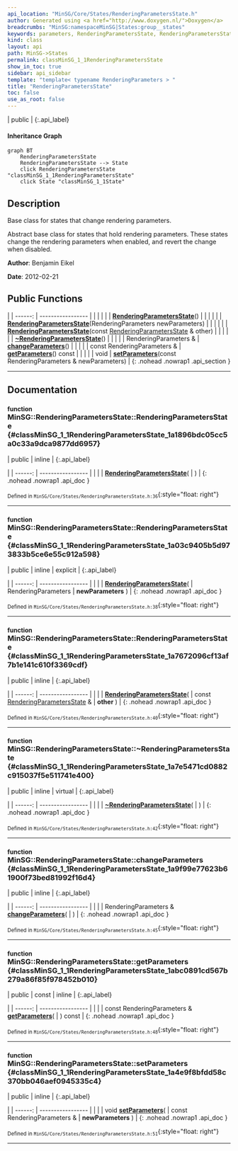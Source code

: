 ```yaml
---
api_location: "MinSG/Core/States/RenderingParametersState.h"
author: Generated using <a href="http://www.doxygen.nl/">Doxygen</a>
breadcrumbs: "MinSG:namespaceMinSG|States:group__states"
keywords: parameters, RenderingParametersState, RenderingParametersState, RenderingParametersState, ~RenderingParametersState, changeParameters, getParameters, setParameters
kind: class
layout: api
path: MinSG->States
permalink: classMinSG_1_1RenderingParametersState
show_in_toc: true
sidebar: api_sidebar
template: "template< typename RenderingParameters > "
title: "RenderingParametersState"
toc: false
use_as_root: false
---
```


| public |
{:.api_label}

#### Inheritance Graph

```mermaid
graph BT
	RenderingParametersState
	RenderingParametersState --> State
	click RenderingParametersState "classMinSG_1_1RenderingParametersState"
	click State "classMinSG_1_1State"
```

## Description

Base class for states that change rendering parameters.

Abstract base class for states that hold rendering parameters. These states change the rendering parameters when enabled, and revert the change when disabled.

**Author**: Benjamin Eikel



**Date**: 2012-02-21





## Public Functions

|
| ------: | ----------------- |
|  | |
|  | **[RenderingParametersState](#classMinSG_1_1RenderingParametersState_1a1896bdc05cc5a0c33a9dca9877dd6957)**() |
|  | |
|  | **[RenderingParametersState](#classMinSG_1_1RenderingParametersState_1a03c9405b5d973833b5ce6e55c912a598)**(RenderingParameters newParameters) |
|  | |
|  | **[RenderingParametersState](#classMinSG_1_1RenderingParametersState_1a7672096cf13af7b1e141c610f3369cdf)**(const [RenderingParametersState](classMinSG_1_1RenderingParametersState) & other) |
|  | |
|  | **[~RenderingParametersState](#classMinSG_1_1RenderingParametersState_1a7e5471cd0882c915037f5e511741e400)**() |
|  | |
| RenderingParameters & | **[changeParameters](#classMinSG_1_1RenderingParametersState_1a9f99e77623b61900f73bed81992f16d4)**() |
|  | |
| const RenderingParameters & | **[getParameters](#classMinSG_1_1RenderingParametersState_1abc0891cd567b279a86f85f978452b010)**() const |
|  | |
| void | **[setParameters](#classMinSG_1_1RenderingParametersState_1a4e9f8bfdd58c370bb046aef0945335c4)**(const RenderingParameters & newParameters) |
{: .nohead .nowrap1 .api_section }


-------------------------------------------------------------------

## Documentation

### <small>function</small><br/> MinSG::RenderingParametersState::RenderingParametersState {#classMinSG_1_1RenderingParametersState_1a1896bdc05cc5a0c33a9dca9877dd6957}

| public | inline |
{:.api_label}

|
| ------: | ----------------- |
|  |
|  **[RenderingParametersState](#classMinSG_1_1RenderingParametersState_1a1896bdc05cc5a0c33a9dca9877dd6957)**( |  ) |
{: .nohead .nowrap1 .api_doc }





<sub>Defined in `MinSG/Core/States/RenderingParametersState.h:36`</sub>{:style="float: right"}

-------------------------------------------------------------------

### <small>function</small><br/> MinSG::RenderingParametersState::RenderingParametersState {#classMinSG_1_1RenderingParametersState_1a03c9405b5d973833b5ce6e55c912a598}

| public | inline | explicit |
{:.api_label}

|
| ------: | ----------------- |
|  |
|  **[RenderingParametersState](#classMinSG_1_1RenderingParametersState_1a03c9405b5d973833b5ce6e55c912a598)**( | RenderingParameters | **newParameters** ) |
{: .nohead .nowrap1 .api_doc }





<sub>Defined in `MinSG/Core/States/RenderingParametersState.h:38`</sub>{:style="float: right"}

-------------------------------------------------------------------

### <small>function</small><br/> MinSG::RenderingParametersState::RenderingParametersState {#classMinSG_1_1RenderingParametersState_1a7672096cf13af7b1e141c610f3369cdf}

| public | inline |
{:.api_label}

|
| ------: | ----------------- |
|  |
|  **[RenderingParametersState](#classMinSG_1_1RenderingParametersState_1a7672096cf13af7b1e141c610f3369cdf)**( | const [RenderingParametersState](classMinSG_1_1RenderingParametersState) & | **other** ) |
{: .nohead .nowrap1 .api_doc }





<sub>Defined in `MinSG/Core/States/RenderingParametersState.h:40`</sub>{:style="float: right"}

-------------------------------------------------------------------

### <small>function</small><br/> MinSG::RenderingParametersState::~RenderingParametersState {#classMinSG_1_1RenderingParametersState_1a7e5471cd0882c915037f5e511741e400}

| public | inline | virtual |
{:.api_label}

|
| ------: | ----------------- |
|  |
|  **[~RenderingParametersState](#classMinSG_1_1RenderingParametersState_1a7e5471cd0882c915037f5e511741e400)**( |  ) |
{: .nohead .nowrap1 .api_doc }





<sub>Defined in `MinSG/Core/States/RenderingParametersState.h:42`</sub>{:style="float: right"}

-------------------------------------------------------------------

### <small>function</small><br/> MinSG::RenderingParametersState::changeParameters {#classMinSG_1_1RenderingParametersState_1a9f99e77623b61900f73bed81992f16d4}

| public | inline |
{:.api_label}

|
| ------: | ----------------- |
|  |
| RenderingParameters & **[changeParameters](#classMinSG_1_1RenderingParametersState_1a9f99e77623b61900f73bed81992f16d4)**( |  ) |
{: .nohead .nowrap1 .api_doc }





<sub>Defined in `MinSG/Core/States/RenderingParametersState.h:45`</sub>{:style="float: right"}

-------------------------------------------------------------------

### <small>function</small><br/> MinSG::RenderingParametersState::getParameters {#classMinSG_1_1RenderingParametersState_1abc0891cd567b279a86f85f978452b010}

| public | const | inline |
{:.api_label}

|
| ------: | ----------------- |
|  |
| const RenderingParameters & **[getParameters](#classMinSG_1_1RenderingParametersState_1abc0891cd567b279a86f85f978452b010)**( |  ) const |
{: .nohead .nowrap1 .api_doc }





<sub>Defined in `MinSG/Core/States/RenderingParametersState.h:48`</sub>{:style="float: right"}

-------------------------------------------------------------------

### <small>function</small><br/> MinSG::RenderingParametersState::setParameters {#classMinSG_1_1RenderingParametersState_1a4e9f8bfdd58c370bb046aef0945335c4}

| public | inline |
{:.api_label}

|
| ------: | ----------------- |
|  |
| void **[setParameters](#classMinSG_1_1RenderingParametersState_1a4e9f8bfdd58c370bb046aef0945335c4)**( | const RenderingParameters & | **newParameters** ) |
{: .nohead .nowrap1 .api_doc }





<sub>Defined in `MinSG/Core/States/RenderingParametersState.h:51`</sub>{:style="float: right"}

-------------------------------------------------------------------

